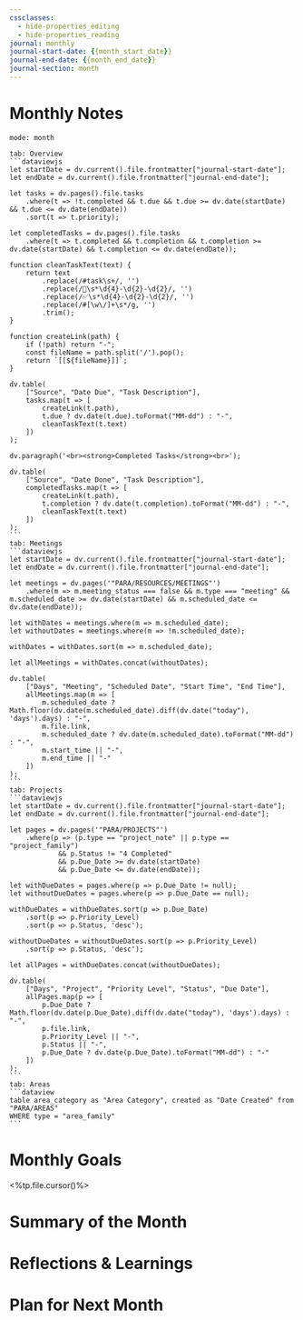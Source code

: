```yaml
---
cssclasses:
  - hide-properties_editing
  - hide-properties_reading
journal: monthly
journal-start-date: {{month_start_date}}
journal-end-date: {{month_end_date}}
journal-section: month
---
```

# Monthly Notes
```calendar-timeline
mode: month
```
````tabs
tab: Overview
```dataviewjs
let startDate = dv.current().file.frontmatter["journal-start-date"];
let endDate = dv.current().file.frontmatter["journal-end-date"];

let tasks = dv.pages().file.tasks
    .where(t => !t.completed && t.due && t.due >= dv.date(startDate) && t.due <= dv.date(endDate))
    .sort(t => t.priority);

let completedTasks = dv.pages().file.tasks
    .where(t => t.completed && t.completion && t.completion >= dv.date(startDate) && t.completion <= dv.date(endDate));

function cleanTaskText(text) {
    return text
        .replace(/#task\s+/, '')
        .replace(/📅\s*\d{4}-\d{2}-\d{2}/, '')
        .replace(/✅\s*\d{4}-\d{2}-\d{2}/, '')
        .replace(/#[\w\/]+\s*/g, '')
        .trim();
}

function createLink(path) {
    if (!path) return "-";
    const fileName = path.split('/').pop();
    return `[[${fileName}]]`;
}

dv.table(
    ["Source", "Date Due", "Task Description"],
    tasks.map(t => [
        createLink(t.path),
        t.due ? dv.date(t.due).toFormat("MM-dd") : "-",
        cleanTaskText(t.text)
    ])
);

dv.paragraph('<br><strong>Completed Tasks</strong><br>');

dv.table(
    ["Source", "Date Done", "Task Description"],
    completedTasks.map(t => [
        createLink(t.path),
        t.completion ? dv.date(t.completion).toFormat("MM-dd") : "-",
        cleanTaskText(t.text)
    ])
);
```
tab: Meetings
```dataviewjs
let startDate = dv.current().file.frontmatter["journal-start-date"];
let endDate = dv.current().file.frontmatter["journal-end-date"];

let meetings = dv.pages('"PARA/RESOURCES/MEETINGS"')
    .where(m => m.meeting_status === false && m.type === "meeting" && m.scheduled_date >= dv.date(startDate) && m.scheduled_date <= dv.date(endDate));

let withDates = meetings.where(m => m.scheduled_date);
let withoutDates = meetings.where(m => !m.scheduled_date);

withDates = withDates.sort(m => m.scheduled_date);

let allMeetings = withDates.concat(withoutDates);

dv.table(
    ["Days", "Meeting", "Scheduled Date", "Start Time", "End Time"],
    allMeetings.map(m => [
        m.scheduled_date ? Math.floor(dv.date(m.scheduled_date).diff(dv.date("today"), 'days').days) : "-",
        m.file.link,
        m.scheduled_date ? dv.date(m.scheduled_date).toFormat("MM-dd") : "-",
        m.start_time || "-",
        m.end_time || "-"
    ])
);
```
tab: Projects
```dataviewjs
let startDate = dv.current().file.frontmatter["journal-start-date"];
let endDate = dv.current().file.frontmatter["journal-end-date"];

let pages = dv.pages('"PARA/PROJECTS"')
    .where(p => (p.type == "project_note" || p.type == "project_family") 
            && p.Status != "4 Completed" 
            && p.Due_Date >= dv.date(startDate) 
            && p.Due_Date <= dv.date(endDate));

let withDueDates = pages.where(p => p.Due_Date != null);
let withoutDueDates = pages.where(p => p.Due_Date == null);

withDueDates = withDueDates.sort(p => p.Due_Date)
    .sort(p => p.Priority_Level)
    .sort(p => p.Status, 'desc');

withoutDueDates = withoutDueDates.sort(p => p.Priority_Level)
    .sort(p => p.Status, 'desc');

let allPages = withDueDates.concat(withoutDueDates);

dv.table(
    ["Days", "Project", "Priority Level", "Status", "Due Date"],
    allPages.map(p => [
        p.Due_Date ? Math.floor(dv.date(p.Due_Date).diff(dv.date("today"), 'days').days) : "-",
        p.file.link,
        p.Priority_Level || "-",
        p.Status || "-",
        p.Due_Date ? dv.date(p.Due_Date).toFormat("MM-dd") : "-"
    ])
);
```
tab: Areas
```dataview
table area_category as "Area Category", created as "Date Created" from "PARA/AREAS"
WHERE type = "area_family"
```
````
# Monthly Goals
<%tp.file.cursor()%>

# Summary of the Month


# Reflections & Learnings


# Plan for Next Month

